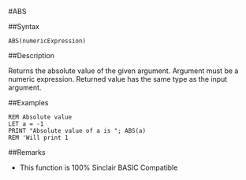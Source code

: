 #ABS

##Syntax


```
ABS(numericExpression)
```


##Description

Returns the absolute value of the given argument.
Argument must be a numeric expression. Returned value has the same type as the input argument.

##Examples


```
REM Absolute value
LET a = -1
PRINT "Absolute value of a is "; ABS(a)
REM 'Will print 1
```


##Remarks

* This function is 100% Sinclair BASIC Compatible

